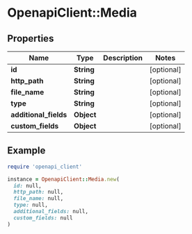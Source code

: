 # OpenapiClient::Media

## Properties

| Name | Type | Description | Notes |
| ---- | ---- | ----------- | ----- |
| **id** | **String** |  | [optional] |
| **http_path** | **String** |  | [optional] |
| **file_name** | **String** |  | [optional] |
| **type** | **String** |  | [optional] |
| **additional_fields** | **Object** |  | [optional] |
| **custom_fields** | **Object** |  | [optional] |

## Example

```ruby
require 'openapi_client'

instance = OpenapiClient::Media.new(
  id: null,
  http_path: null,
  file_name: null,
  type: null,
  additional_fields: null,
  custom_fields: null
)
```

